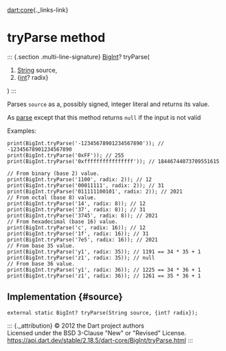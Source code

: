 [dart:core](../../dart-core/dart-core-library){._links-link}

tryParse method
===============

::: {.section .multi-line-signature}
[BigInt](../bigint-class)? tryParse(

1.  [String](../string-class) source,
2.  {[int](../int-class)? radix}

)
:::

Parses `source` as a, possibly signed, integer literal and returns its
value.

As [parse](parse) except that this method returns `null` if the input is
not valid

Examples:

``` {.language-dart data-language="dart"}
print(BigInt.tryParse('-12345678901234567890')); // -12345678901234567890
print(BigInt.tryParse('0xFF')); // 255
print(BigInt.tryParse('0xffffffffffffffff')); // 18446744073709551615

// From binary (base 2) value.
print(BigInt.tryParse('1100', radix: 2)); // 12
print(BigInt.tryParse('00011111', radix: 2)); // 31
print(BigInt.tryParse('011111100101', radix: 2)); // 2021
// From octal (base 8) value.
print(BigInt.tryParse('14', radix: 8)); // 12
print(BigInt.tryParse('37', radix: 8)); // 31
print(BigInt.tryParse('3745', radix: 8)); // 2021
// From hexadecimal (base 16) value.
print(BigInt.tryParse('c', radix: 16)); // 12
print(BigInt.tryParse('1f', radix: 16)); // 31
print(BigInt.tryParse('7e5', radix: 16)); // 2021
// From base 35 value.
print(BigInt.tryParse('y1', radix: 35)); // 1191 == 34 * 35 + 1
print(BigInt.tryParse('z1', radix: 35)); // null
// From base 36 value.
print(BigInt.tryParse('y1', radix: 36)); // 1225 == 34 * 36 + 1
print(BigInt.tryParse('z1', radix: 36)); // 1261 == 35 * 36 + 1
```

Implementation {#source}
--------------

``` {.language-dart data-language="dart"}
external static BigInt? tryParse(String source, {int? radix});
```

::: {._attribution}
© 2012 the Dart project authors\
Licensed under the BSD 3-Clause \"New\" or \"Revised\" License.\
<https://api.dart.dev/stable/2.18.5/dart-core/BigInt/tryParse.html>
:::
